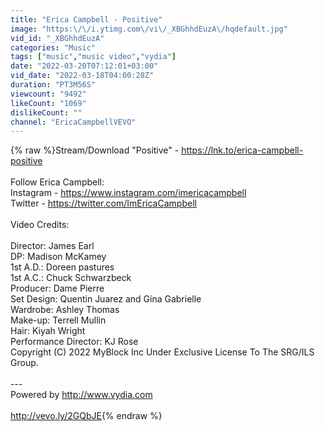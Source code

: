 ```yaml
---
title: "Erica Campbell - Positive"
image: "https:\/\/i.ytimg.com\/vi\/_XBGhhdEuzA\/hqdefault.jpg"
vid_id: "_XBGhhdEuzA"
categories: "Music"
tags: ["music","music video","vydia"]
date: "2022-03-20T07:12:01+03:00"
vid_date: "2022-03-18T04:00:28Z"
duration: "PT3M56S"
viewcount: "9492"
likeCount: "1069"
dislikeCount: ""
channel: "EricaCampbellVEVO"
---
```

{% raw %}Stream/Download &quot;Positive&quot; - <a rel="nofollow" target="blank" href="https://lnk.to/erica-campbell-positive">https://lnk.to/erica-campbell-positive</a><br /><br />Follow Erica Campbell:<br />Instagram - <a rel="nofollow" target="blank" href="https://www.instagram.com/imericacampbell">https://www.instagram.com/imericacampbell</a><br />Twitter - <a rel="nofollow" target="blank" href="https://twitter.com/ImEricaCampbell">https://twitter.com/ImEricaCampbell</a><br /><br />Video Credits:<br /><br />Director: James Earl<br />DP: Madison McKamey <br />1st A.D.: Doreen pastures<br />1st A.C.: Chuck Schwarzbeck <br />Producer: Dame Pierre<br />Set Design: Quentin Juarez and Gina Gabrielle<br />Wardrobe: Ashley Thomas <br />Make-up: Terrell Mullin<br />Hair: Kiyah Wright<br />Performance Director: KJ Rose<br />Copyright (C) 2022 MyBlock Inc Under Exclusive License To The SRG/ILS Group.<br /><br />---<br />Powered by <a rel="nofollow" target="blank" href="http://www.vydia.com">http://www.vydia.com</a><br /><br /><a rel="nofollow" target="blank" href="http://vevo.ly/2GQbJE">http://vevo.ly/2GQbJE</a>{% endraw %}
